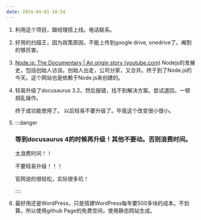 ```yaml
---
date: 2024-04-01 18:54
---
```


1. 利用这个项目，跟经理搭上线。电话联系。

<!-- truncate -->

2. 好用的扫描王，因为政策原因，不能上传到google drive, onedrive了。阉割的够厉害。

3. [Node.js: The Documentary | An origin story (youtube.com)](https://www.youtube.com/watch?v=LB8KwiiUGy0)
   Nodejs的发展史，包括创始人访谈。创始人出走，公司分家，又合并。终于到了Node.js的今天。这个网站也是依赖于Node.js来创建的。

4. 轻易升级了docusaurus 3.2，然后报错，找不到解决方案。尝试退回，一顿胡乱操作。

   终于成功能使用了。
   以后轻易不要升级了。毕竟这个改变很小很小。

5. :::danger

   ### **等到docusaurus 4的时候再升级！其他不要动。否则浪费时间。**

   太浪费时间！！

   不要轻易升级！！！

   官网说的很轻松，实际很多坑！

   ::::

6. 最好用还是WordPress，只是搭建WordPress每年要500多块的成本。不划算。所以使用github Page的免费空间，使用静态网站生成。
